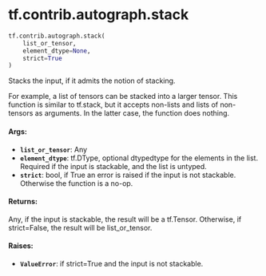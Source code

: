 <div itemscope itemtype="http://developers.google.com/ReferenceObject">
<meta itemprop="name" content="tf.contrib.autograph.stack" />
<meta itemprop="path" content="Stable" />
</div>

# tf.contrib.autograph.stack

``` python
tf.contrib.autograph.stack(
    list_or_tensor,
    element_dtype=None,
    strict=True
)
```

Stacks the input, if it admits the notion of stacking.

For example, a list of tensors can be stacked into a larger tensor. This
function is similar to tf.stack, but it accepts non-lists and lists of
non-tensors as arguments. In the latter case, the function does nothing.

#### Args:

* <b>`list_or_tensor`</b>: Any
* <b>`element_dtype`</b>: tf.DType, optional dtypedtype for the elements in the list.
      Required if the input is stackable, and the list is untyped.
* <b>`strict`</b>: bool, if True an error is raised if the input is not stackable.
      Otherwise the function is a no-op.


#### Returns:

Any, if the input is stackable, the result will be a tf.Tensor. Otherwise,
if strict=False, the result will be list_or_tensor.


#### Raises:

* <b>`ValueError`</b>: if strict=True and the input is not stackable.